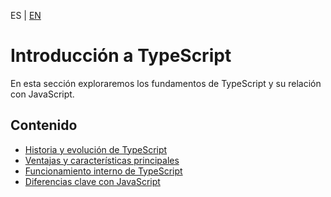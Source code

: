 <!-- MULTILANGUAJE MENU START -->
ES | [EN](https://lckpig.gitbook.io/practical-dev-handbook/typescript/introduction)
<!-- MULTILANGUAJE MENU END -->

# Introducción a TypeScript

En esta sección exploraremos los fundamentos de TypeScript y su relación con JavaScript.

## Contenido

* [Historia y evolución de TypeScript](history-evolution.md)
* [Ventajas y características principales](advantages-features.md)
* [Funcionamiento interno de TypeScript](how-it-works.md)
* [Diferencias clave con JavaScript](key-differences.md) 